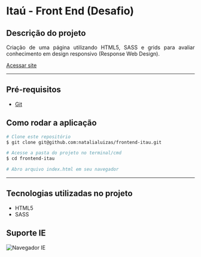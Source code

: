# Itaú - Front End (Desafio)

## Descrição do projeto

<p align="justify">
Criação de uma página utilizando HTML5, SASS e grids para avaliar conhecimento em design responsivo (Response Web Design).
</p>

[Acessar site](https://frontend-itau.netlify.app/)

---

## Pré-requisitos

- [Git](https://git-scm.com/downloads)


## Como rodar a aplicação

```bash
# Clone este repositório
$ git clone git@github.com:natalialuizas/frontend-itau.git

# Acesse a pasta do projeto no terminal/cmd
$ cd frontend-itau

# Abro arquivo index.html em seu navegador

```

---

## Tecnologias utilizadas no projeto
  - HTML5
  - SASS 


## Suporte IE
![Navegador IE](./assets/gif/ie.gif)
